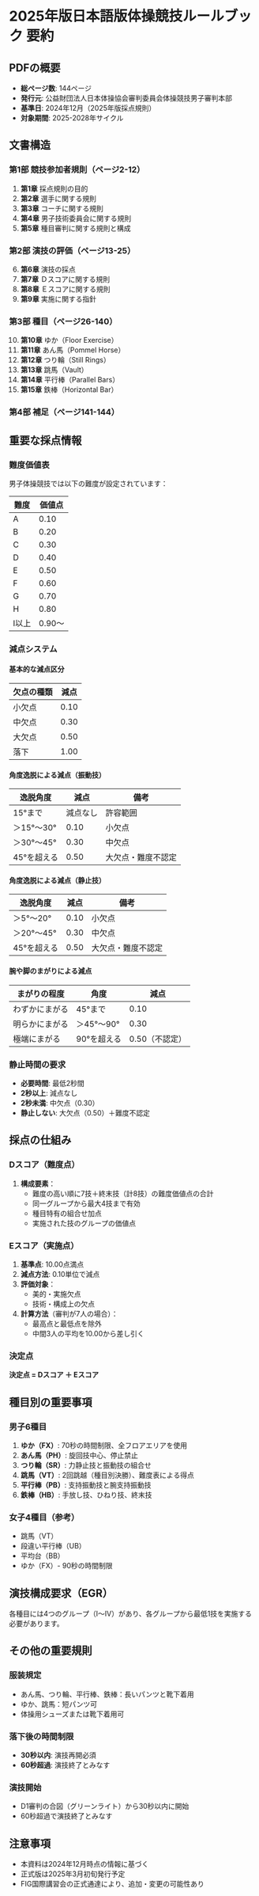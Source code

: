 # 2025年版日本語版体操競技ルールブック 要約

## PDFの概要
- **総ページ数**: 144ページ
- **発行元**: 公益財団法人日本体操協会審判委員会体操競技男子審判本部
- **基準日**: 2024年12月（2025年版採点規則）
- **対象期間**: 2025-2028年サイクル

## 文書構造

### 第1部 競技参加者規則（ページ2-12）
1. **第1章** 採点規則の目的
2. **第2章** 選手に関する規則
3. **第3章** コーチに関する規則
4. **第4章** 男子技術委員会に関する規則
5. **第5章** 種目審判に関する規則と構成

### 第2部 演技の評価（ページ13-25）
6. **第6章** 演技の採点
7. **第7章** Ｄスコアに関する規則
8. **第8章** Ｅスコアに関する規則
9. **第9章** 実施に関する指針

### 第3部 種目（ページ26-140）
10. **第10章** ゆか（Floor Exercise）
11. **第11章** あん馬（Pommel Horse）
12. **第12章** つり輪（Still Rings）
13. **第13章** 跳馬（Vault）
14. **第14章** 平行棒（Parallel Bars）
15. **第15章** 鉄棒（Horizontal Bar）

### 第4部 補足（ページ141-144）

## 重要な採点情報

### 難度価値表
男子体操競技では以下の難度が設定されています：

| 難度 | 価値点 |
|------|--------|
| A | 0.10 |
| B | 0.20 |
| C | 0.30 |
| D | 0.40 |
| E | 0.50 |
| F | 0.60 |
| G | 0.70 |
| H | 0.80 |
| I以上 | 0.90～ |

### 減点システム

#### 基本的な減点区分

| 欠点の種類 | 減点 |
|------------|------|
| 小欠点 | 0.10 |
| 中欠点 | 0.30 |
| 大欠点 | 0.50 |
| 落下 | 1.00 |

#### 角度逸脱による減点（振動技）

| 逸脱角度 | 減点 | 備考 |
|----------|------|------|
| 15°まで | 減点なし | 許容範囲 |
| ＞15°〜30° | 0.10 | 小欠点 |
| ＞30°〜45° | 0.30 | 中欠点 |
| 45°を超える | 0.50 | 大欠点・難度不認定 |

#### 角度逸脱による減点（静止技）

| 逸脱角度 | 減点 | 備考 |
|----------|------|------|
| ＞5°〜20° | 0.10 | 小欠点 |
| ＞20°〜45° | 0.30 | 中欠点 |
| 45°を超える | 0.50 | 大欠点・難度不認定 |

#### 腕や脚のまがりによる減点

| まがりの程度 | 角度 | 減点 |
|-------------|------|------|
| わずかにまがる | 45°まで | 0.10 |
| 明らかにまがる | ＞45°〜90° | 0.30 |
| 極端にまがる | 90°を超える | 0.50（不認定） |

### 静止時間の要求
- **必要時間**: 最低2秒間
- **2秒以上**: 減点なし
- **2秒未満**: 中欠点（0.30）
- **静止しない**: 大欠点（0.50）＋難度不認定

## 採点の仕組み

### Dスコア（難度点）
1. **構成要素**：
   - 難度の高い順に7技＋終末技（計8技）の難度価値点の合計
   - 同一グループから最大4技まで有効
   - 種目特有の組合せ加点
   - 実施された技のグループの価値点

### Eスコア（実施点）
1. **基準点**: 10.00点満点
2. **減点方法**: 0.10単位で減点
3. **評価対象**：
   - 美的・実施欠点
   - 技術・構成上の欠点
4. **計算方法**（審判が7人の場合）：
   - 最高点と最低点を除外
   - 中間3人の平均を10.00から差し引く

### 決定点
**決定点 = Dスコア ＋ Eスコア**

## 種目別の重要事項

### 男子6種目
1. **ゆか（FX）**: 70秒の時間制限、全フロアエリアを使用
2. **あん馬（PH）**: 旋回技中心、停止禁止
3. **つり輪（SR）**: 力静止技と振動技の組合せ
4. **跳馬（VT）**: 2回跳越（種目別決勝）、難度表による得点
5. **平行棒（PB）**: 支持振動技と腕支持振動技
6. **鉄棒（HB）**: 手放し技、ひねり技、終末技

### 女子4種目（参考）
- 跳馬（VT）
- 段違い平行棒（UB）
- 平均台（BB）
- ゆか（FX）- 90秒の時間制限

## 演技構成要求（EGR）
各種目には4つのグループ（I〜IV）があり、各グループから最低1技を実施する必要があります。

## その他の重要規則

### 服装規定
- あん馬、つり輪、平行棒、鉄棒：長いパンツと靴下着用
- ゆか、跳馬：短パンツ可
- 体操用シューズまたは靴下着用可

### 落下後の時間制限
- **30秒以内**: 演技再開必須
- **60秒超過**: 演技終了とみなす

### 演技開始
- D1審判の合図（グリーンライト）から30秒以内に開始
- 60秒超過で演技終了とみなす

## 注意事項
- 本資料は2024年12月時点の情報に基づく
- 正式版は2025年3月初旬発行予定
- FIG国際講習会の正式通達により、追加・変更の可能性あり